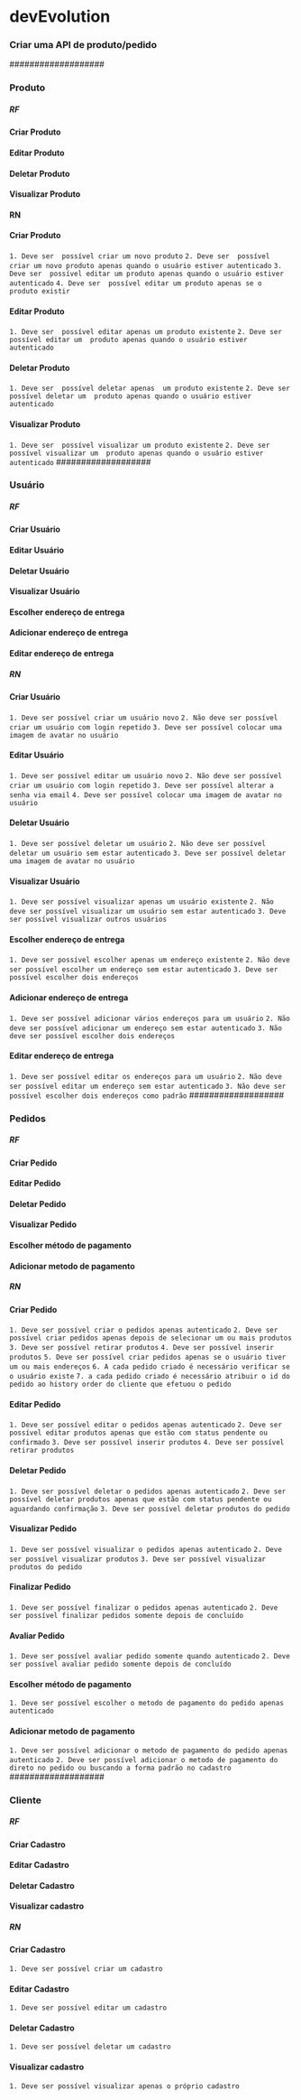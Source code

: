 # devEvolution

### Criar uma API de produto/pedido 
###################
### Produto
##### RF
#### Criar Produto
#### Editar Produto
#### Deletar Produto
#### Visualizar Produto

#### RN

#### Criar Produto
`1. Deve ser  possível criar um novo produto`
`2. Deve ser  possível criar um novo produto apenas quando o usuário estiver autenticado`
`3. Deve ser  possível editar um produto apenas quando o usuário estiver autenticado`
`4. Deve ser  possível editar um produto apenas se o produto existir`

#### Editar Produto
`1. Deve ser  possível editar apenas um produto existente`
`2. Deve ser  possível editar um  produto apenas quando o usuário estiver autenticado`
#### Deletar Produto
`1. Deve ser  possível deletar apenas  um produto existente`
`2. Deve ser  possível deletar um  produto apenas quando o usuário estiver autenticado`
#### Visualizar Produto
`1. Deve ser  possível visualizar um produto existente`
`2. Deve ser  possível visualizar um  produto apenas quando o usuário estiver autenticado`
 ###################

### Usuário
##### RF
#### Criar Usuário
#### Editar Usuário
#### Deletar Usuário
#### Visualizar Usuário
#### Escolher endereço de entrega
#### Adicionar endereço de entrega
#### Editar endereço de entrega

##### RN
#### Criar Usuário
`1. Deve ser possível criar um usuário novo`
`2. Não deve ser possível criar um usuário com login repetido`
`3. Deve ser possível colocar uma imagem de avatar no usuário`
#### Editar Usuário
`1. Deve ser possível editar um usuário novo`
`2. Não deve ser possível criar um usuário com login repetido`
`3. Deve ser possível alterar a senha via email`
`4. Deve ser possível colocar uma imagem de avatar no usuário`
#### Deletar Usuário
`1. Deve ser possível deletar um usuário`
`2. Não deve ser possível deletar um usuário sem estar autenticado`
`3. Deve ser possível deletar uma imagem de avatar no usuário`
#### Visualizar Usuário
`1. Deve ser possível visualizar apenas um usuário existente`
`2. Não deve ser possível visualizar um usuário sem estar autenticado`
`3. Deve ser possível visualizar outros usuários`
#### Escolher endereço de entrega
`1. Deve ser possível escolher apenas um endereço existente`
`2. Não deve ser possível escolher um endereço sem estar autenticado`
`3. Deve ser possível escolher dois endereços`
#### Adicionar endereço de entrega
`1. Deve ser possível adicionar vários endereços para um usuário`
`2. Não deve ser possível adicionar um endereço sem estar autenticado`
`3. Não deve ser possível escolher dois endereços`
#### Editar endereço de entrega
`1. Deve ser possível editar os endereços para um usuário`
`2. Não deve ser possível editar um endereço sem estar autenticado`
`3. Não deve ser possível escolher dois endereços como padrão`
###################

### Pedidos
##### RF
#### Criar Pedido
#### Editar Pedido
#### Deletar Pedido
#### Visualizar Pedido
#### Escolher método de pagamento
#### Adicionar metodo de pagamento

##### RN
#### Criar Pedido
`1. Deve ser possível criar o pedidos apenas autenticado`
`2. Deve ser possível criar pedidos apenas depois de selecionar um ou mais produtos`
`3. Deve ser possível retirar produtos`
`4. Deve ser possível inserir produtos`
`5. Deve ser possível criar pedidos apenas se o usuário tiver um ou mais endereços`
`6. A cada pedido criado é necessário verificar se o usuário existe`
`7. a cada pedido criado é necessário atribuir o id do pedido ao history order do cliente que efetuou o pedido`
#### Editar Pedido
`1. Deve ser possível editar o pedidos apenas autenticado`
`2. Deve ser possível editar produtos apenas que estão com status pendente ou confirmado`
`3. Deve ser possível inserir produtos`
`4. Deve ser possível retirar produtos`
#### Deletar Pedido
`1. Deve ser possível deletar o pedidos apenas autenticado`
`2. Deve ser possível deletar produtos apenas que estão com status pendente ou  aguardando confirmação`
`3. Deve ser possível deletar produtos do pedido`
#### Visualizar Pedido
`1. Deve ser possível visualizar o pedidos apenas autenticado`
`2. Deve ser possível visualizar produtos`
`3. Deve ser possível visualizar produtos do pedido`
#### Finalizar Pedido
`1. Deve ser possível finalizar o pedidos apenas autenticado`
`2. Deve ser possível finalizar pedidos somente depois de concluído`
#### Avaliar Pedido
`1. Deve ser possível avaliar pedido somente quando autenticado`
`2. Deve ser possível avaliar pedido somente depois de concluído`
#### Escolher método de pagamento
`1. Deve ser possível escolher o metodo de pagamento do pedido apenas autenticado`
#### Adicionar metodo de pagamento
`1. Deve ser possível adicionar o metodo de pagamento do pedido apenas autenticado`
`2. Deve ser possível adicionar o metodo de pagamento do  direto no pedido ou buscando a forma padrão no cadastro`
###################

### Cliente
##### RF

#### Criar Cadastro
#### Editar Cadastro
#### Deletar Cadastro
#### Visualizar cadastro


##### RN

#### Criar Cadastro
`1. Deve ser possível criar um cadastro`
#### Editar Cadastro
`1. Deve ser possível editar um cadastro`
#### Deletar Cadastro
`1. Deve ser possível deletar um cadastro`
#### Visualizar cadastro
`1. Deve ser possível visualizar apenas o próprio cadastro`
